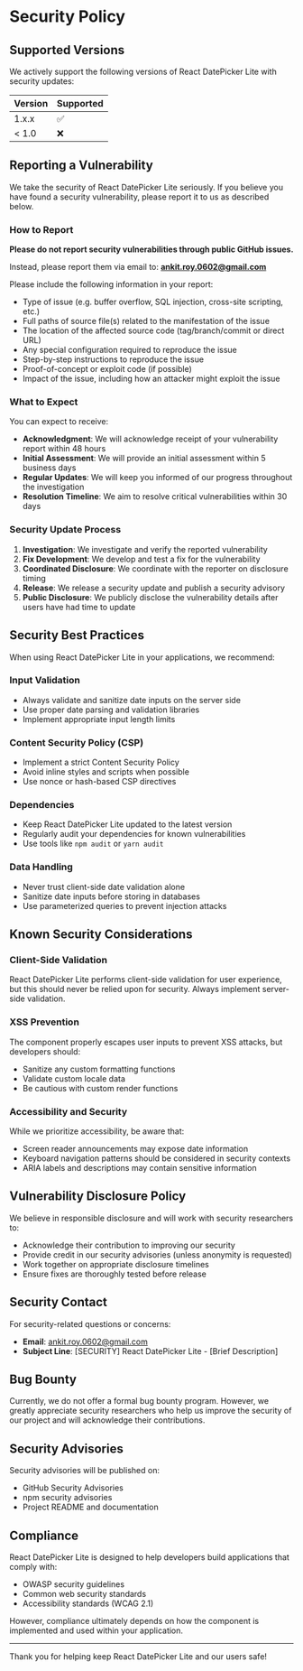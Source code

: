 # Security Policy

## Supported Versions

We actively support the following versions of React DatePicker Lite with security updates:

| Version | Supported          |
| ------- | ------------------ |
| 1.x.x   | :white_check_mark: |
| < 1.0   | :x:                |

## Reporting a Vulnerability

We take the security of React DatePicker Lite seriously. If you believe you have found a security vulnerability, please report it to us as described below.

### How to Report

**Please do not report security vulnerabilities through public GitHub issues.**

Instead, please report them via email to: **ankit.roy.0602@gmail.com**

Please include the following information in your report:

- Type of issue (e.g. buffer overflow, SQL injection, cross-site scripting, etc.)
- Full paths of source file(s) related to the manifestation of the issue
- The location of the affected source code (tag/branch/commit or direct URL)
- Any special configuration required to reproduce the issue
- Step-by-step instructions to reproduce the issue
- Proof-of-concept or exploit code (if possible)
- Impact of the issue, including how an attacker might exploit the issue

### What to Expect

You can expect to receive:

- **Acknowledgment**: We will acknowledge receipt of your vulnerability report within 48 hours
- **Initial Assessment**: We will provide an initial assessment within 5 business days
- **Regular Updates**: We will keep you informed of our progress throughout the investigation
- **Resolution Timeline**: We aim to resolve critical vulnerabilities within 30 days

### Security Update Process

1. **Investigation**: We investigate and verify the reported vulnerability
2. **Fix Development**: We develop and test a fix for the vulnerability
3. **Coordinated Disclosure**: We coordinate with the reporter on disclosure timing
4. **Release**: We release a security update and publish a security advisory
5. **Public Disclosure**: We publicly disclose the vulnerability details after users have had time to update

## Security Best Practices

When using React DatePicker Lite in your applications, we recommend:

### Input Validation

- Always validate and sanitize date inputs on the server side
- Use proper date parsing and validation libraries
- Implement appropriate input length limits

### Content Security Policy (CSP)

- Implement a strict Content Security Policy
- Avoid inline styles and scripts when possible
- Use nonce or hash-based CSP directives

### Dependencies

- Keep React DatePicker Lite updated to the latest version
- Regularly audit your dependencies for known vulnerabilities
- Use tools like `npm audit` or `yarn audit`

### Data Handling

- Never trust client-side date validation alone
- Sanitize date inputs before storing in databases
- Use parameterized queries to prevent injection attacks

## Known Security Considerations

### Client-Side Validation

React DatePicker Lite performs client-side validation for user experience, but this should never be relied upon for security. Always implement server-side validation.

### XSS Prevention

The component properly escapes user inputs to prevent XSS attacks, but developers should:

- Sanitize any custom formatting functions
- Validate custom locale data
- Be cautious with custom render functions

### Accessibility and Security

While we prioritize accessibility, be aware that:

- Screen reader announcements may expose date information
- Keyboard navigation patterns should be considered in security contexts
- ARIA labels and descriptions may contain sensitive information

## Vulnerability Disclosure Policy

We believe in responsible disclosure and will work with security researchers to:

- Acknowledge their contribution to improving our security
- Provide credit in our security advisories (unless anonymity is requested)
- Work together on appropriate disclosure timelines
- Ensure fixes are thoroughly tested before release

## Security Contact

For security-related questions or concerns:

- **Email**: ankit.roy.0602@gmail.com
- **Subject Line**: [SECURITY] React DatePicker Lite - [Brief Description]

## Bug Bounty

Currently, we do not offer a formal bug bounty program. However, we greatly appreciate security researchers who help us improve the security of our project and will acknowledge their contributions.

## Security Advisories

Security advisories will be published on:

- GitHub Security Advisories
- npm security advisories
- Project README and documentation

## Compliance

React DatePicker Lite is designed to help developers build applications that comply with:

- OWASP security guidelines
- Common web security standards
- Accessibility standards (WCAG 2.1)

However, compliance ultimately depends on how the component is implemented and used within your application.

---

Thank you for helping keep React DatePicker Lite and our users safe!
